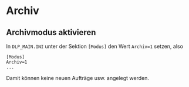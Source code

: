 # Archiv

## Archivmodus aktivieren

In <Code>DLP_MAIN.INI</Code> unter der Sektion <Code>[Modus]</Code> den Wert <Code>Archiv=1</Code> setzen, also

```
[Modus]
Archiv=1
...
```

Damit können keine neuen Aufträge usw. angelegt werden.
